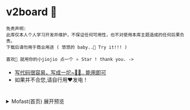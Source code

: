 # v2board 🌈

```
免责声明:
此库仅本人个人学习开发并维护，不保证任何可用性，也不对使用本库主题造成的任何后果负责。
下载后请勿用于商业用途 ( 悠悠的 baby..🌹 Try it!!! )

喜欢🥰 就用你的小jiojio 点一个 ⭐️ Star ! thank you. ->
```

- [写代码很容易，写成一坨~😶‍🌫️.. 能用即可](https://github.com/trekhleb/state-of-the-art-shitcode)
- 如果并不合您,请自行用❤️发电！

#
<details>
<summary> Mofast(首页) 展开预览</summary>

![Mofast](image/MofastHome.png)
</details>

